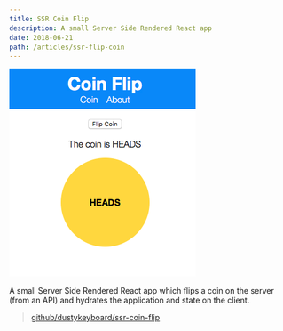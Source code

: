 ```yaml
---
title: SSR Coin Flip
description: A small Server Side Rendered React app
date: 2018-06-21
path: /articles/ssr-flip-coin
---
```


![Coin Flip](coin-flip.png)

A small Server Side Rendered React app which flips a coin on the server (from an API) and hydrates the application and state on the client.

> [github/dustykeyboard/ssr-coin-flip](https://github.com/dustykeyboard/ssr-coin-flip)
